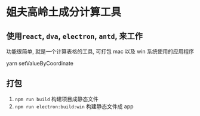 # 姐夫高岭土成分计算工具

## 使用`react`, `dva`, `electron`, `antd`, 来工作

功能很简单, 就是一个计算表格的工具, 
可打包 mac 以及 win 系统使用的应用程序



yarn setValueByCoordinate

## 打包

1. `npm run build` 构建项目成静态文件
2. `npm run electron:build:win` 构建静态文件成 app
